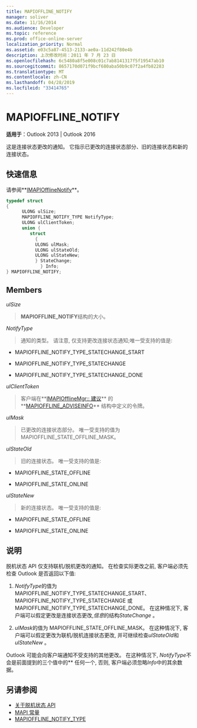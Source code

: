 ```yaml
---
title: MAPIOFFLINE_NOTIFY
manager: soliver
ms.date: 11/16/2014
ms.audience: Developer
ms.topic: reference
ms.prod: office-online-server
localization_priority: Normal
ms.assetid: e03c5a87-4513-2133-ae0a-11d242f80e4b
description: 上次修改时间：2011 年 7 月 23 日
ms.openlocfilehash: 6c5480a8f5e008c01c7ab8141317f5f19547ab10
ms.sourcegitcommit: 8657170d071f9bcf680aba50b9c07f2a4fb82283
ms.translationtype: MT
ms.contentlocale: zh-CN
ms.lasthandoff: 04/28/2019
ms.locfileid: "33414765"
---
```

# <a name="mapiofflinenotify"></a>MAPIOFFLINE_NOTIFY

**适用于**：Outlook 2013 | Outlook 2016 
  
这是连接状态更改的通知。 它指示已更改的连接状态部分、旧的连接状态和新的连接状态。
  
## <a name="quick-info"></a>快速信息

请参阅**[IMAPIOfflineNotify](imapiofflinenotifyiunknown.md)**。 
  
```cpp
typedef struct  
{ 
      ULONG ulSize; 
      MAPIOFFLINE_NOTIFY_TYPE NotifyType; 
      ULONG ulClientToken; 
      union { 
         struct 
           { 
           ULONG ulMask; 
           ULONG ulStateOld; 
           ULONG ulStateNew; 
           } StateChange; 
             } Info; 
} MAPIOFFLINE_NOTIFY;
```

## <a name="members"></a>Members

 _ulSize_
  
> **MAPIOFFLINE_NOTIFY**结构的大小。 
    
 _NotifyType_
  
> 通知的类型。 请注意, 仅支持更改连接状态通知;唯一受支持的值是:
    
   - MAPIOFFLINE_NOTIFY_TYPE_STATECHANGE_START
    
   - MAPIOFFLINE_NOTIFY_TYPE_STATECHANGE
    
   - MAPIOFFLINE_NOTIFY_TYPE_STATECHANGE_DONE
    
 _ulClientToken_
  
> 客户端在**[IMAPIOfflineMgr:: 建议](imapiofflinemgr-advise.md)** 的**[MAPIOFFLINE_ADVISEINFO](mapioffline_adviseinfo.md)** 结构中定义的令牌。 
    
 _ulMask_
  
> 已更改的连接状态部分。 唯一受支持的值为 MAPIOFFLINE_STATE_OFFLINE_MASK。
    
 _ulStateOld_
  
> 旧的连接状态。 唯一受支持的值是:
    
   - MAPIOFFLINE_STATE_OFFLINE
    
   - MAPIOFFLINE_STATE_ONLINE
    
 _ulStateNew_
  
> 新的连接状态。 唯一受支持的值是:
    
   - MAPIOFFLINE_STATE_OFFLINE
    
   - MAPIOFFLINE_STATE_ONLINE
    
## <a name="remarks"></a>说明

脱机状态 API 仅支持联机/脱机更改的通知。 在检查实际更改之前, 客户端必须先检查 Outlook 是否返回以下值:
  
1.  *NotifyType*的值为 MAPIOFFLINE_NOTIFY_TYPE_STATECHANGE_START、MAPIOFFLINE_NOTIFY_TYPE_STATECHANGE 或 MAPIOFFLINE_NOTIFY_TYPE_STATECHANGE_DONE。 在这种情况下, 客户端可以假定更改是连接状态更改,*信息*的结构*StateChange* 。 
    
2.  *ulMask*的值为 MAPIOFFLINE_STATE_OFFLINE_MASK。 在这种情况下, 客户端可以假定更改为联机/脱机连接状态更改, 并可继续检查*ulStateOld*和*ulStateNew* 。 
    
Outlook 可能会向客户端通知不受支持的其他更改。 在这种情况下, *NotifyType*不会是前面提到的三个值中的** 任何一个, 否则, 客户端必须忽略*Info*中的其余数据。 
  
## <a name="see-also"></a>另请参阅

- [关于脱机状态 API](about-the-offline-state-api.md)  
- [MAPI 常量](mapi-constants.md)  
- [MAPIOFFLINE_NOTIFY_TYPE](mapioffline_notify_type.md)

